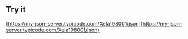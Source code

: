 ## Try it

[https://my-json-server.typicode.com/Xela198001/json](https://my-json-server.typicode.com/Xela198001/json)
